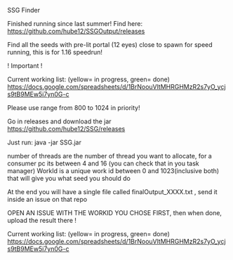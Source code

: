 SSG Finder

Finished running since last summer!  Find here: https://github.com/hube12/SSGOutput/releases

Find all the seeds with pre-lit portal (12 eyes) close to spawn for speed running, this is for 1.16 speedrun!

! Important !

Current working list: (yellow= in progress, green= done)
https://docs.google.com/spreadsheets/d/1BrNoouVltMHRGHMzR2s7yO_ycjs9tB9MEw5i7yn0G-c

Please use range from 800 to 1024 in priority!

Go in releases and download the jar https://github.com/hube12/SSG/releases


Just run:
java -jar SSG.jar <numberOfThreads> <workId>

number of threads are the number of thread you want to allocate, for a consumer pc its between 4 and 16 (you can check that in you task manager)
WorkId is a unique work id between 0 and 1023(inclusive both) that will give you what seed you should do

At the end you will have a single file called finalOutput_XXXX.txt , send it inside an issue on that repo

OPEN AN ISSUE WITH THE WORKID YOU CHOSE FIRST, then when done, upload the result there !

Current working list: (yellow= in progress, green= done)
https://docs.google.com/spreadsheets/d/1BrNoouVltMHRGHMzR2s7yO_ycjs9tB9MEw5i7yn0G-c
